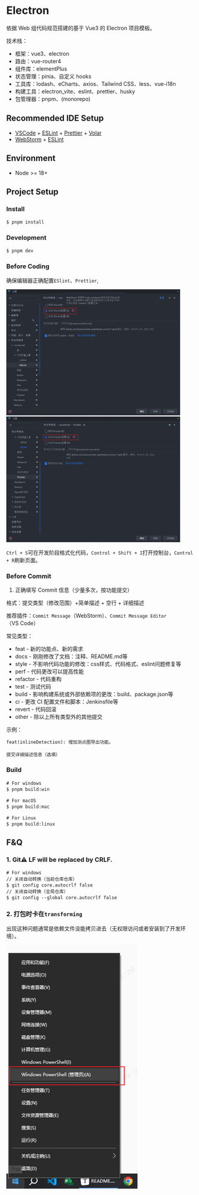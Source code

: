 # Electron

依据 Web 组代码规范搭建的基于 Vue3 的 Electron 项目模板。

技术栈：

-   框架：vue3、electron
-   路由：vue-router4
-   组件库：elementPlus
-   状态管理：pinia、自定义 hooks
-   工具库：lodash、eCharts、axios、Tailwind CSS、less、vue-i18n
-   构建工具：electron_vite、eslint、prettier、husky
-   包管理器：pnpm、(monorepo)

## Recommended IDE Setup

-   [VSCode](https://code.visualstudio.com/) + [ESLint](https://marketplace.visualstudio.com/items?itemName=dbaeumer.vscode-eslint) + [Prettier](https://marketplace.visualstudio.com/items?itemName=esbenp.prettier-vscode) + [Volar](https://marketplace.visualstudio.com/items?itemName=Vue.volar)
-   [WebStorm]() + [ESLint]()

## Environment

-   Node >= 18+

## Project Setup

### Install

```bash
$ pnpm install
```

### Development

```bash
$ pnpm dev
```

### Before Coding

确保编辑器正确配置`ESlint`、`Prettier`,

<img src="./docs/images/eslint-ws.png" style="zoom:45%;" /> <img src="./docs/images/prettier-ws.png" style="zoom:45%;" />

`Ctrl + S`可在开发阶段格式化代码，`Control + Shift + I`打开控制台，`Control + R`刷新页面。

### Before Commit

1. 正确填写 Commit 信息（少量多次，按功能提交）

格式：提交类型（修改范围）+简单描述 + 空行 + 详细描述

推荐插件：`Commit Message`（WebStorm）、`Commit Message Editor`（VS Code）

常见类型：

-   feat - 新的功能点、新的需求
-   docs - 刚刚修改了文档：注释、README.md等
-   style - 不影响代码功能的修改：css样式、代码格式、eslint问题修复等
-   perf - 代码更改可以提高性能
-   refactor - 代码重构
-   test - 测试代码
-   build - 影响构建系统或外部依赖项的更改：build、package.json等
-   ci - 更改 CI 配置文件和脚本：Jenkinsfile等
-   revert - 代码回滚
-   other - 除以上所有类型外的其他提交

示例：

```text
feat(inlineDetection): 增加测点图导出功能。

提交详细描述信息（选填）
```

### Build

```shell
# For windows
$ pnpm build:win
```

```shell
# For macOS
$ pnpm build:mac
```

```shell
# For Linux
$ pnpm build:linux
```

## F&Q

### 1. Git:warning: LF will be replaced by CRLF.

```shell
# For windows
// 关闭自动转换（当前仓库仓库）
$ git config core.autocrlf false
// 关闭自动转换（全局仓库）
$ git config --global core.autocrlf false
```

### 2. 打包时卡在`transforming`

出现这种问题通常是依赖文件没能拷贝进去（无权限访问或者安装到了开发环境）。

![image-20240924152851751](./docs/images/powershell.png)
